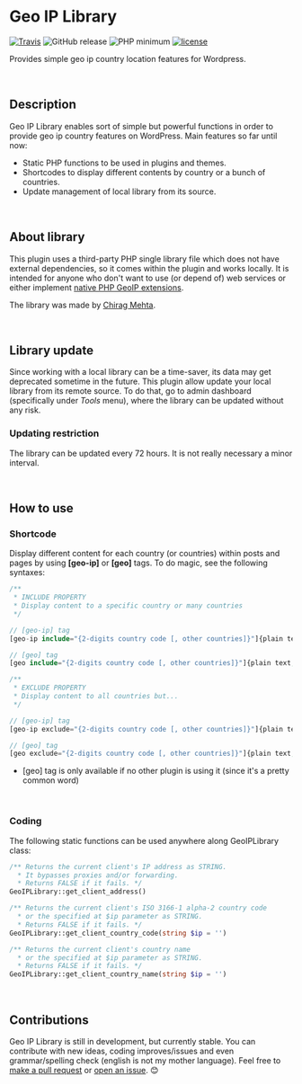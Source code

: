 # Geo IP Library
[![Travis](https://img.shields.io/travis/ricardo-miguel/geo-ip-library.svg)](https://travis-ci.org/ricardo-miguel/geo-ip-library)
![GitHub release](https://img.shields.io/github/release/ricardo-miguel/geo-ip-library.svg)
![PHP minimum](https://img.shields.io/badge/php-%3E%3D%205.3-8892be.svg)
[![license](https://img.shields.io/github/license/ricardo-miguel/geo-ip-library.svg)](https://www.gnu.org/licenses/gpl-3.0-standalone.html)

Provides simple geo ip country location features for Wordpress.

<br />

## Description

Geo IP Library enables sort of simple but powerful functions in order to provide geo ip country features on WordPress. Main features so far until now:
* Static PHP functions to be used in plugins and themes. 
* Shortcodes to display different contents by country or a bunch of countries.
* Update management of local library from its source.

<br />

## About library

This plugin uses a third-party PHP single library file which does not have external dependencies, so it comes within the plugin and works locally. It is intended for anyone who don't want to use (or depend of) web services or either implement [native PHP GeoIP extensions](http://php.net/manual/es/book.geoip.php).

The library was made by [Chirag Mehta](http://chir.ag/projects/geoiploc/).

<br />

## Library update
Since working with a local library can be a time-saver, its data may get deprecated sometime in the future. This plugin allow update your local library from its remote source. To do that, go to admin dashboard (specifically under _Tools_ menu), where the library can be updated without any risk.

### Updating restriction
The library can be updated every 72 hours. It is not really necessary a minor interval.

<br />

## How to use

### Shortcode

Display different content for each country (or countries) within posts and pages by using **[geo-ip]** or **[geo]** tags. To do magic, see the following syntaxes:

```php
/**
 * INCLUDE PROPERTY
 * Display content to a specific country or many countries
 */

// [geo-ip] tag
[geo-ip include="{2-digits country code [, other countries]}"]{plain text, HTML and/or shortcodes}[/geo-ip]

// [geo] tag
[geo include="{2-digits country code [, other countries]}"]{plain text, HTML and/or shortcodes}[/geo]
```
```php
/**
 * EXCLUDE PROPERTY
 * Display content to all countries but...
 */

// [geo-ip] tag
[geo-ip exclude="{2-digits country code [, other countries]}"]{plain text, HTML and/or shortcodes}[/geo-ip]

// [geo] tag
[geo exclude="{2-digits country code [, other countries]}"]{plain text, HTML and/or shortcodes}[/geo]
```

* [geo] tag is only available if no other plugin is using it (since it's a pretty common word)

<br />

### Coding

The following static functions can be used anywhere along GeoIPLibrary class:

```php
/** Returns the current client's IP address as STRING. 
  * It bypasses proxies and/or forwarding. 
  * Returns FALSE if it fails. */
GeoIPLibrary::get_client_address()
```
```php
/** Returns the current client's ISO 3166-1 alpha-2 country code 
  * or the specified at $ip parameter as STRING. 
  * Returns FALSE if it fails. */
GeoIPLibrary::get_client_country_code(string $ip = '')
```
```php
/** Returns the current client's country name 
  * or the specified at $ip parameter as STRING. 
  * Returns FALSE if it fails. */
GeoIPLibrary::get_client_country_name(string $ip = '')
```

<br />

## Contributions
Geo IP Library is still in development, but currently stable. You can contribute with new ideas, coding improves/issues and even grammar/spelling check (english is not my mother language). Feel free to [make a pull request](https://github.com/ricardo-miguel/geo-ip-library/pulls) or [open an issue](https://github.com/ricardo-miguel/geo-ip-library/issues). :blush: